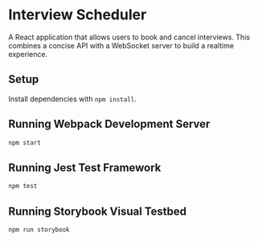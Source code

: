 # Interview Scheduler

A React application that allows users to book and cancel interviews. This combines a concise API with a WebSocket server to build a realtime experience.
## Setup

Install dependencies with `npm install`.

## Running Webpack Development Server

```sh
npm start
```

## Running Jest Test Framework

```sh
npm test
```

## Running Storybook Visual Testbed

```sh
npm run storybook
```
